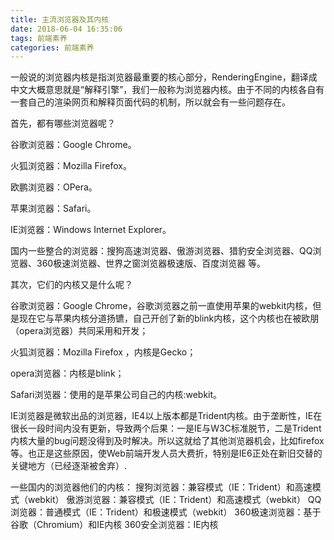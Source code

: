 ```yaml
---
title: 主流浏览器及其内核
date: 2018-06-04 16:35:06 
tags: 前端素养
categories: 前端素养
---
```


一般说的浏览器内核是指浏览器最重要的核心部分，RenderingEngine，翻译成中文大概意思就是“解释引擎”，我们一般称为浏览器内核。由于不同的内核各自有一套自己的渲染网页和解释页面代码的机制，所以就会有一些问题存在。

首先，都有哪些浏览器呢？

谷歌浏览器：Google Chrome。

火狐浏览器：Mozilla Firefox。

欧鹏浏览器：OPera。

苹果浏览器：Safari。

IE浏览器：Windows Internet Explorer。

国内一些整合的浏览器：搜狗高速浏览器、傲游浏览器、猎豹安全浏览器、QQ浏览器、360极速浏览器、世界之窗浏览器极速版、百度浏览器 等。

 

其次，它们的内核又是什么呢？

谷歌浏览器：Google Chrome，谷歌浏览器之前一直使用苹果的webkit内核，但是现在它与苹果内核分道扬镳，自己开创了新的blink内核，这个内核也在被欧朋（opera浏览器）共同采用和开发；

火狐浏览器：Mozilla Firefox ，内核是Gecko；

opera浏览器：内核是blink；

Safari浏览器：使用的是苹果公司自己的内核:webkit。

IE浏览器是微软出品的浏览器，IE4以上版本都是Trident内核。由于垄断性，IE在很长一段时间内没有更新，导致两个后果：一是IE与W3C标准脱节，二是Trident内核大量的bug问题没得到及时解决。所以这就给了其他浏览器机会，比如firefox等。也正是这些原因，使Web前端开发人员大费折，特别是IE6正处在新旧交替的关键地方（已经逐渐被舍弃）.

 

一些国内的浏览器他们的内核： 
搜狗浏览器：兼容模式（IE：Trident）和高速模式（webkit） 
傲游浏览器：兼容模式（IE：Trident）和高速模式（webkit） 
QQ浏览器：普通模式（IE：Trident）和极速模式（webkit） 
360极速浏览器：基于谷歌（Chromium）和IE内核 
360安全浏览器：IE内核
